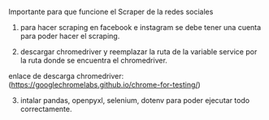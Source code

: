 Importante para que funcione el Scraper de la redes sociales

1. para hacer scraping en facebook e instagram se debe tener una cuenta para poder hacer el scraping.

2. descargar chromedriver y reemplazar la ruta de la variable service por la ruta donde se encuentra el chromedriver. 

enlace de descarga chromedriver: (https://googlechromelabs.github.io/chrome-for-testing/)

3. intalar pandas, openpyxl, selenium, dotenv para poder ejecutar todo correctamente. 
